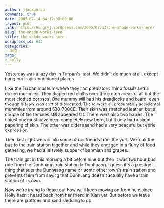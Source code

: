 ```yaml
---
author: jjackunrau
comments: true
date: 2005-07-14 04:17:00+00:00
layout: post
link: https://hungryj.wordpress.com/2005/07/13/the-shade-works-here/
slug: the-shade-works-here
title: the shade works here
wordpress_id: 612
categories:
- 中国
tags:
- holly
---
```


Yesterday was a lazy day in Turpan's heat.  We didn't do much at all, except hang out in air conditioned places.  
  
Like the Turpan museum where they had prehistoric rhino fossils and a dozen mummies.  They draped red cloths over the crotch areas of all but the most clothed corpses.  One mummy still had his dreadlocks and beard, even though his jaw was sort of dislocated.  These were all presumably accidental mummies from around 500-700CE.  Their skin was stretched leather, but a couple of the females still appeared fat.  There were also two babies.  The tiniest one must have been completely new born, but it only had a slight papering of skin.  The other was older aaand had a very peaceful but eerie expression.  
  
Then last night we ran into some of our friends from the yurt.  We took the bus to the train station together and while they engaged in a flurry of food gathering, we had a leisurely supper of banmian and grapes.  
  
The train got in this morning a bit before nine but then it was two hour bus ride from the Dunhuang train station to Dunhuang.  I guess it's a prestige thing that puts the Dunhuang name on some other town's train station and prevents them from saying that Dunhuang doesn't actually have a train station of its own.  
  
Now we're trying to figure out how we'll keep moving on from here since Holly hasn't heard back from her friend in Xian yet.  But before we leave there are grottoes and sand sledding to do.
